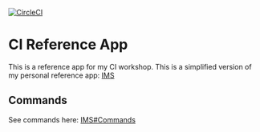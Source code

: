 [![CircleCI](https://circleci.com/gh/rjriel/ci-reference-app/tree/master.svg?style=svg&circle-token=4c3e0cbed5d447ec484ebeae2eade417a89a7c31)](https://circleci.com/gh/rjriel/ci-reference-app/tree/master)

# CI Reference App

This is a reference app for my CI workshop.
This is a simplified version of my personal reference app: [IMS](https://github.com/jonathanong/ims)

## Commands

See commands here: [IMS#Commands](https://github.com/jonathanong/ims#commands)
